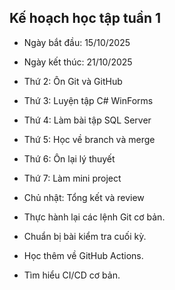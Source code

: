 ## Kế hoạch học tập tuần 1
- Ngày bắt đầu: 15/10/2025
- Ngày kết thúc: 21/10/2025
- Thứ 2: Ôn Git và GitHub
- Thứ 3: Luyện tập C# WinForms
- Thứ 4: Làm bài tập SQL Server
- Thứ 5: Học về branch và merge
- Thứ 6: Ôn lại lý thuyết
- Thứ 7: Làm mini project
- Chủ nhật: Tổng kết và review

- Thực hành lại các lệnh Git cơ bản.
- Chuẩn bị bài kiểm tra cuối kỳ.
- Học thêm về GitHub Actions.
- Tìm hiểu CI/CD cơ bản.
